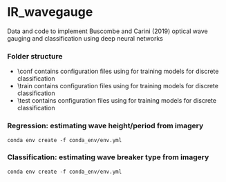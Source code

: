 # IR_wavegauge
Data and code to implement Buscombe and Carini (2019) optical wave gauging and classification using deep neural networks

### Folder structure

* \conf contains configuration files using for training models for discrete classification
* \train contains configuration files using for training models for discrete classification
* \test contains configuration files using for training models for discrete classification


### Regression: estimating wave height/period from imagery

```
conda env create -f conda_env/env.yml
```


### Classification: estimating wave breaker type from imagery

```
conda env create -f conda_env/env.yml
```

